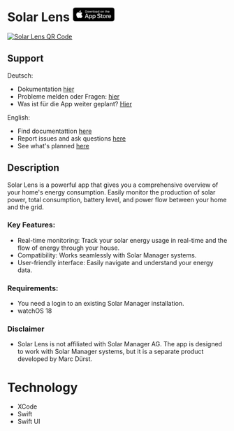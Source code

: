 <h1>
   Solar Lens
    <a href="https://apple.co/408SKri">
    <img src="marketing/black.svg" width="96" height="auto" alt="Solar Lens Download Button">
  </a>
</h1>

<a href="https://apple.co/408SKri">
<img src="https://github.com/mduu/SolarManagerWatch/blob/main/marketing/appicon/v2/PNG/150px.png?raw=true" width="240" height="auto" alt="Solar Lens QR Code">
</a>

## Support

Deutsch:
- Dokumentation [hier](https://github.com/mduu/SolarManagerWatch/wiki)
- Probleme melden oder Fragen: [hier](https://github.com/mduu/SolarManagerWatch/issues)
- Was ist für die App weiter geplant? [Hier](https://github.com/users/mduu/projects/2/views/1)

English:

- Find documentattion [here](https://github.com/mduu/SolarManagerWatch/wiki)
- Report issues and ask questions [here](https://github.com/mduu/SolarManagerWatch/issues)
- See what's planned [here](https://github.com/users/mduu/projects/2/views/1)

## Description

Solar Lens is a powerful app that gives you a comprehensive overview of your home's energy consumption. Easily monitor the production of solar power, total consumption, battery level, and power flow between your home and the grid.

### Key Features:

- Real-time monitoring: Track your solar energy usage in real-time and the flow of energy through your house.
- Compatibility: Works seamlessly with Solar Manager systems.
- User-friendly interface: Easily navigate and understand your energy data.

### Requirements:

- You need a login to an existing Solar Manager installation.
- watchOS 18

### Disclaimer

- Solar Lens is not affiliated with Solar Manager AG. The app is designed to work with Solar Manager systems, but it is a separate product developed by Marc Dürst.

# Technology

* XCode
* Swift
* Swift UI

